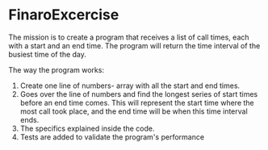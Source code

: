 # FinaroExcercise

The mission is to create a program that receives a list of call times, each with a start and an end time.
The program will return the time interval of the busiest time of the day.

The way the program works:
1. Create one line of numbers- array with all the start and end times.
2. Goes over the line of numbers and find the longest series of start times before an end time comes.
This will represent the start time where the most call took place, and the end time will be when this time interval ends.
3. The specifics explained inside the code.
4. Tests are added to validate the program's performance
